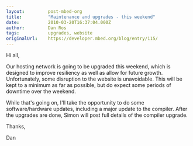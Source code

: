 ```yaml
---
layout:         post-mbed-org
title:          "Maintenance and upgrades - this weekend"
date:           2010-03-20T16:37:04.000Z
author:         Dan Ros
tags:           upgrades, website
originalUrl:    https://developer.mbed.org/blog/entry/115/
---
```


<p>Hi all,</p>
<p>Our hosting network is going to be upgraded this weekend, which is designed
  to improve resiliency as well as allow for future growth. Unfortunately,
  some disruption to the website is unavoidable. This will be kept to a minimum
  as far as possible, but do expect some periods of downtime over the weekend.</p>
<p>While that&apos;s going on, I&apos;ll take the opportunity to do some
  software/hardware updates, including a major update to the compiler. After
  the upgrades are done, Simon will post full details of the compiler upgrade.</p>
<p>Thanks,</p>
<p>Dan</p>
